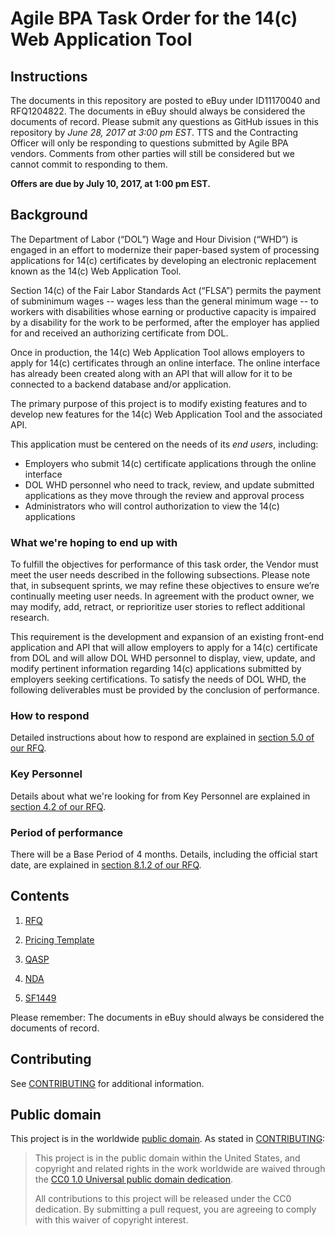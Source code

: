 # Agile BPA Task Order for the 14(c) Web Application Tool

## Instructions

The documents in this repository are posted to eBuy under ID11170040 and RFQ1204822. The documents in eBuy should always be considered the documents of record. Please submit any questions as GitHub issues in this repository by *June 28, 2017 at 3:00 pm EST*. TTS and the Contracting Officer will only be responding to questions submitted by Agile BPA vendors. Comments from other parties will still be considered but we cannot commit to responding to them.

**Offers are due by July 10, 2017, at 1:00 pm EST.**

## Background

The Department of Labor (“DOL”) Wage and Hour Division (“WHD”) is engaged in an effort to modernize their paper-based system of processing applications for 14(c) certificates by developing an electronic replacement known as the 14(c) Web Application Tool.
 
Section 14(c) of the Fair Labor Standards Act (“FLSA”) permits the payment of subminimum wages -- wages less than the general minimum wage -- to workers with disabilities whose earning or productive capacity is impaired by a disability for the work to be performed, after the employer has applied for and received an authorizing certificate from DOL.
 
Once in production, the 14(c) Web Application Tool allows employers to apply for 14(c) certificates through an online interface. The online interface has already been created along with an API that will allow for it to be connected to a backend database and/or application.
 
The primary purpose of this project is to modify existing features and to develop new features for the 14(c) Web Application Tool and the associated API.

This application must be centered on the needs of its *end users*, including:
- Employers who submit 14(c) certificate applications through the online interface
- DOL WHD personnel who need to track, review, and update submitted applications as they move through the review and approval process
- Administrators who will control authorization to view the 14(c) applications

### What we're hoping to end up with

To fulfill the objectives for performance of this task order, the Vendor must meet the user needs described in the following subsections. Please note that, in subsequent sprints, we may refine these objectives to ensure we’re continually meeting user needs. In agreement with the product owner, we may modify, add, retract, or reprioritize user stories to reflect additional research.
 
This requirement is the development and expansion of an existing front-end application and API that will allow employers to apply for a 14(c) certificate from DOL and will allow DOL WHD personnel to display, view, update, and modify pertinent information regarding 14(c) applications submitted by employers seeking certifications. To satisfy the needs of DOL WHD, the following deliverables must be provided by the conclusion of performance.


### How to respond

Detailed instructions about how to respond are explained in [section 5.0 of our RFQ](solicitation_documents/RFQ.md#50-instructions-to-offerors).

### Key Personnel

Details about what we're looking for from Key Personnel are explained in [section 4.2 of our RFQ](solicitation_documents/RFQ.md#42-key-personnel).

### Period of performance

There will be a Base Period of 4 months. Details, including the official start date, are explained in [section 8.1.2 of our RFQ](solicitation_documents/RFQ.md#812-period-place-and-hours-of-performance).

## Contents

1. [RFQ](solicitation_documents/RFQ.md)

2. [Pricing Template](solicitation_documents/Pricing_Template.xlsx)

3. [QASP](solicitation_documents/QASP.md)

4. [NDA](solicitation_documents/NDA.md)

5. [SF1449](solicitation_documents/SF1449.pdf)

Please remember: The documents in eBuy should always be considered the documents of record.

## Contributing

See [CONTRIBUTING](CONTRIBUTING.md) for additional information.


## Public domain

This project is in the worldwide [public domain](LICENSE.md). As stated in [CONTRIBUTING](CONTRIBUTING.md):

> This project is in the public domain within the United States, and copyright and related rights in the work worldwide are waived through the [CC0 1.0 Universal public domain dedication](https://creativecommons.org/publicdomain/zero/1.0/).
>
> All contributions to this project will be released under the CC0 dedication. By submitting a pull request, you are agreeing to comply with this waiver of copyright interest.